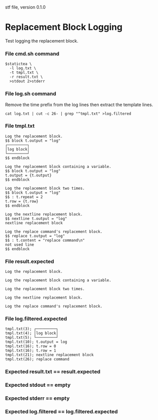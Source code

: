 stf file, version 0.1.0

# Replacement Block Logging

Test logging the replacement block.

### File cmd.sh command

~~~
$statictea \
  -l log.txt \
  -t tmpl.txt \
  -r result.txt \
  >stdout 2>stderr
~~~

### File log.sh command

Remove the time prefix from the log lines then extract the template lines.

~~~
cat log.txt | cut -c 26- | grep "^tmpl.txt" >log.filtered
~~~

### File tmpl.txt

~~~
Log the replacement block.
$$ block t.output = "log"
┌─────────┐
│log block│
└─────────┘
$$ endblock

Log the replacement block containing a variable.
$$ block t.output = "log"
t.output = {t.output}
$$ endblock

Log the replacement block two times.
$$ block t.output = "log"
$$ : t.repeat = 2
t.row = {t.row}
$$ endblock

Log the nextline replacement block.
$$ nextline t.output = "log"
nextline replacement block

Log the replace command's replacement block.
$$ replace t.output = "log"
$$ : t.content = "replace command\n"
not used line
$$ endblock

~~~


### File result.expected

~~~
Log the replacement block.

Log the replacement block containing a variable.

Log the replacement block two times.

Log the nextline replacement block.

Log the replace command's replacement block.

~~~

### File log.filtered.expected

~~~
tmpl.txt(3); ┌─────────┐
tmpl.txt(4); │log block│
tmpl.txt(5); └─────────┘
tmpl.txt(10); t.output = log
tmpl.txt(16); t.row = 0
tmpl.txt(16); t.row = 1
tmpl.txt(21); nextline replacement block
tmpl.txt(26); replace command
~~~

### Expected result.txt == result.expected
### Expected stdout == empty
### Expected stderr == empty
### Expected log.filtered == log.filtered.expected

